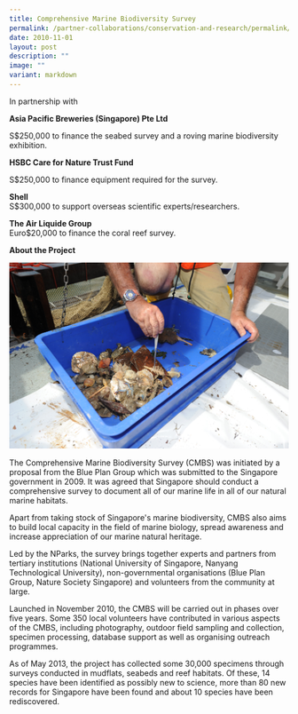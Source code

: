 ```yaml
---
title: Comprehensive Marine Biodiversity Survey
permalink: /partner-collaborations/conservation-and-research/permalink/CMBS/
date: 2010-11-01
layout: post
description: ""
image: ""
variant: markdown
---
```

In partnership with

**Asia Pacific Breweries (Singapore) Pte Ltd**

S$250,000 to finance the seabed survey and a roving marine biodiversity exhibition.

**HSBC Care for Nature Trust Fund**

S$250,000 to finance equipment required for the survey.
 
**Shell**  
S$300,000 to support overseas scientific experts/researchers.

**The Air Liquide Group**  
Euro$20,000 to finance the coral reef survey.

**About the Project**

![](/images/Partner%20Collaborations/Research%20and%20Conservation/Comprehensive-Marine-Bio-Survey.jpeg)

The Comprehensive Marine Biodiversity Survey (CMBS) was initiated by a proposal from the Blue Plan Group which was submitted to the Singapore government in 2009. It was agreed that Singapore should conduct a comprehensive survey to document all of our marine life in all of our natural marine habitats.

Apart from taking stock of Singapore's marine biodiversity, CMBS also aims to build local capacity in the field of marine biology, spread awareness and increase appreciation of our marine natural heritage.

Led by the NParks, the survey brings together experts and partners from tertiary institutions (National University of Singapore, Nanyang Technological University), non-governmental organisations (Blue Plan Group, Nature Society Singapore) and volunteers from the community at large.

Launched in November 2010, the CMBS will be carried out in phases over five years. Some 350 local volunteers have contributed in various aspects of the CMBS, including photography, outdoor field sampling and collection, specimen processing, database support as well as organising outreach programmes.

As of May 2013, the project has collected some 30,000 specimens through surveys conducted in mudflats, seabeds and reef habitats. Of these, 14 species have been identified as possibly new to science, more than 80 new records for Singapore have been found and about 10 species have been rediscovered.
